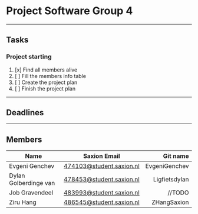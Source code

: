 # Project Software Group 4  

---  

## Tasks  
### Project starting  
1.   [x] Find all members alive  
2.   [ ] Fill the members info table  
3.   [ ] Create the project plan  
4.   [ ] Finish the project plan  

---
## Deadlines

---  
## Members  
| Name        | Saxion Email           | Git name  |
| ------------- |:-------------:| -----:|
| Evgeni Genchev      | 474103@student.saxion.nl | EvgeniGenchev|
| Dylan Golberdinge van     | 478453@student.saxion.nl     |  Ligfietsdylan |
| Job Gravendeel  | 483993@student.saxion.nl      |    //TODO |
| Ziru Hang | 486545@student.saxion.nl     |    ZHangSaxion | 
